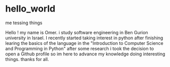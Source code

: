 # hello_world
me tessing things 

Hello ! 
my name is Omer. 
i study software engineering in Ben Gurion university in Israel.
I recently started taking interest in python after finishing learing the basics 
of the language in the "Introduction to Computer Science and Programming in Python" 
after some research i took the decision to open a Github profile so im here to 
advance my knowledge doing interesting things. 
thanks for all. 
